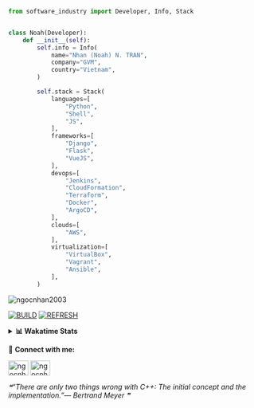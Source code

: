 ```python
from software_industry import Developer, Info, Stack


class Noah(Developer):
    def __init__(self):
        self.info = Info(
            name="Nhan (Noah) N. TRAN",
            company="GVM",
            country="Vietnam",
        )

        self.stack = Stack(
            languages=[
                "Python",
                "Shell",
                "JS",
            ],
            frameworks=[
                "Django",
                "Flask",
                "VueJS",
            ],
            devops=[
                "Jenkins",
                "CloudFormation",
                "Terraform",
                "Docker",
                "ArgoCD",
            ],
            clouds=[
                "AWS",
            ],
            virtualization=[
                "VirtualBox",
                "Vagrant",
                "Ansible",
            ],
        )
```
<img src="https://komarev.com/ghpvc/?username=ngocnhan2003&label=Profile%20views&color=0e75b6&style=flat" alt="ngocnhan2003" /> 

[![BUILD](https://github.com/ngocnhan2003/ngocnhan2003/actions/workflows/001_build.yml/badge.svg)](https://github.com/ngocnhan2003/ngocnhan2003/actions/workflows/001_build.yml)
[![REFRESH](https://github.com/ngocnhan2003/ngocnhan2003/actions/workflows/002_refresh.yml/badge.svg)](https://github.com/ngocnhan2003/ngocnhan2003/actions/workflows/002_refresh.yml)

<details> 
  <summary><b>📊 Wakatime Stats</b></summary>
  <br>
  
<!--START_SECTION:waka-->
![Code Time](http://img.shields.io/badge/Code%20Time-657%20hrs%2045%20mins-blue)

**I'm a Night 🦉** 

```text
🌞 Morning    44 commits     ████░░░░░░░░░░░░░░░░░░░░░   19.38% 
🌆 Daytime    68 commits     ███████░░░░░░░░░░░░░░░░░░   29.96% 
🌃 Evening    60 commits     ██████░░░░░░░░░░░░░░░░░░░   26.43% 
🌙 Night      55 commits     ██████░░░░░░░░░░░░░░░░░░░   24.23%

```
📅 **I'm Most Productive on Thursday** 

```text
Monday       42 commits     ████░░░░░░░░░░░░░░░░░░░░░   18.5% 
Tuesday      28 commits     ███░░░░░░░░░░░░░░░░░░░░░░   12.33% 
Wednesday    24 commits     ██░░░░░░░░░░░░░░░░░░░░░░░   10.57% 
Thursday     69 commits     ███████░░░░░░░░░░░░░░░░░░   30.4% 
Friday       40 commits     ████░░░░░░░░░░░░░░░░░░░░░   17.62% 
Saturday     9 commits      █░░░░░░░░░░░░░░░░░░░░░░░░   3.96% 
Sunday       15 commits     █░░░░░░░░░░░░░░░░░░░░░░░░   6.61%

```


📊 **This Week I Spent My Time On** 

```text
⌚︎ Time Zone: Asia/Ho_Chi_Minh

💬 Programming Languages: 
Go                       4 hrs 9 mins        ████████████░░░░░░░░░░░░░   51.47% 
YAML                     1 hr 17 mins        ████░░░░░░░░░░░░░░░░░░░░░   16.06% 
SQL                      32 mins             █░░░░░░░░░░░░░░░░░░░░░░░░   6.74% 
GraphQL                  22 mins             █░░░░░░░░░░░░░░░░░░░░░░░░   4.61% 
JavaScript               20 mins             █░░░░░░░░░░░░░░░░░░░░░░░░   4.22%

🔥 Editors: 
GoLand                   6 hrs 58 mins       █████████████████████░░░░   86.29% 
VS Code                  1 hr 6 mins         ███░░░░░░░░░░░░░░░░░░░░░░   13.71%

💻 Operating System: 
Linux                    8 hrs 4 mins        █████████████████████████   100.0%

```

**I Mostly Code in Python** 

```text
Python                   14 repos            ███████████░░░░░░░░░░░░░░   43.75% 
JavaScript               6 repos             ████░░░░░░░░░░░░░░░░░░░░░   18.75% 
TypeScript               2 repos             █░░░░░░░░░░░░░░░░░░░░░░░░   6.25% 
Kotlin                   2 repos             █░░░░░░░░░░░░░░░░░░░░░░░░   6.25% 
Vue                      2 repos             █░░░░░░░░░░░░░░░░░░░░░░░░   6.25%

```



 Last Updated on 02/12/2022 04:08:07 UTC+7
<!--END_SECTION:waka-->
</details>

🔗 **Connect with me:**

<a href="https://linkedin.com/in/ngocnhan2003" target="blank"><img align="center" src="https://raw.githubusercontent.com/rahuldkjain/github-profile-readme-generator/master/src/images/icons/Social/linked-in-alt.svg" alt="ngocnhan2003" height="30" width="40" /></a>
<a href="https://instagram.com/ngocnhan2003" target="blank"><img align="center" src="https://raw.githubusercontent.com/rahuldkjain/github-profile-readme-generator/master/src/images/icons/Social/instagram.svg" alt="ngocnhan2003" height="30" width="40" /></a>


<!--STARTS_HERE_QUOTE_README-->
<i>❝“There are only two things wrong with C++:  The initial concept and the implementation.”— Bertrand Meyer   ❞</i>
<!--ENDS_HERE_QUOTE_README-->
